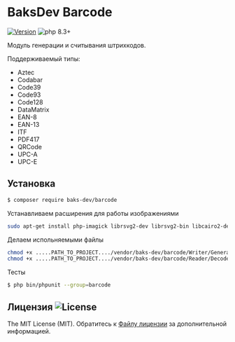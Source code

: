 # BaksDev Barcode

[![Version](https://img.shields.io/badge/version-7.1.1-blue)](https://github.com/baks-dev/barcode/releases)
![php 8.3+](https://img.shields.io/badge/php-min%208.3-red.svg)

Модуль генерации и считывания штрихкодов.

Поддерживаемый типы:

* Aztec
* Codabar
* Code39
* Code93
* Code128
* DataMatrix
* EAN-8
* EAN-13
* ITF
* PDF417
* QRCode
* UPC-A
* UPC-E

## Установка

``` bash
$ composer require baks-dev/barcode
```

Устанавливаем расширения для работы изображениями

``` bash
sudo apt-get install php-imagick librsvg2-dev librsvg2-bin libcairo2-dev
```

Делаем испольняемыми файлы

``` bash
chmod +x .....PATH_TO_PROJECT..../vendor/baks-dev/barcode/Writer/Generate
chmod +x .....PATH_TO_PROJECT..../vendor/baks-dev/barcode/Reader/Decode
```

Тесты

``` bash
$ php bin/phpunit --group=barcode
```

## Лицензия ![License](https://img.shields.io/badge/MIT-green)

The MIT License (MIT). Обратитесь к [Файлу лицензии](LICENSE.md) за дополнительной информацией.

